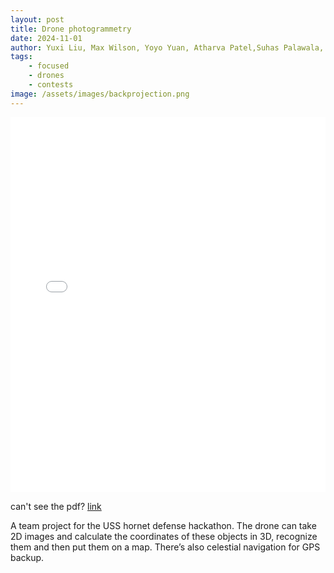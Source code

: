 ```yaml
---
layout: post
title: Drone photogrammetry
date: 2024-11-01
author: Yuxi Liu, Max Wilson, Yoyo Yuan, Atharva Patel,Suhas Palawala, Abhijith Varma Mudunuri
tags:
    - focused
    - drones
    - contests
image: /assets/images/backprojection.png
---
```


<div class="pdf-container">
    <iframe src="/assets/images/drone-photogrammetry.pdf" width="100%" height="600px" style="border: none;"></iframe>
</div>

<p>can't see the pdf? <a href="https://www.canva.com/design/DAGXbvWWSyM/0RovokokfuZ6KLHwRUZMgg/edit" target="_blank">link</a></p>

A team project for the USS hornet defense hackathon. The drone can take 2D images and calculate the coordinates of these objects in 3D, recognize them and then put them on a map. There’s also celestial navigation for GPS backup.
